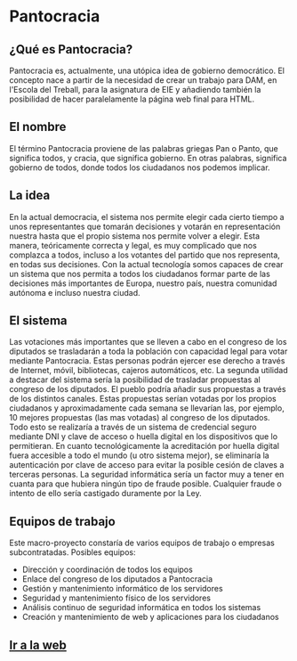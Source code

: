 # Pantocracia

## ¿Qué es Pantocracia?
Pantocracia es, actualmente, una utópica idea de gobierno democrático. El concepto nace a partir de la necesidad de crear un trabajo para DAM, en l'Escola del Treball, para la asignatura de EIE y añadiendo también la posibilidad de hacer paralelamente la página web final para HTML.
## El nombre
El término Pantocracia proviene de las palabras griegas Pan o Panto, que significa todos, y cracia, que significa gobierno. En otras palabras, significa gobierno de todos, donde todos los ciudadanos nos podemos implicar.
## La idea
En la actual democracia, el sistema nos permite elegir cada cierto tiempo a unos representantes que tomarán decisiones y votarán en representación nuestra hasta que el propio sistema nos permite volver a elegir. Esta manera, teóricamente correcta y legal, es muy complicado que nos complazca a todos, incluso a los votantes del partido que nos representa, en todas sus decisiones.
Con la actual tecnología somos capaces de crear un sistema que nos permita a todos los ciudadanos formar parte de las decisiones más importantes de Europa, nuestro país, nuestra comunidad autónoma e incluso nuestra ciudad.
## El sistema
Las votaciones más importantes que se lleven a cabo en el congreso de los diputados se trasladarán a toda la población con capacidad legal para votar mediante Pantocracia. Estas personas podrán ejercer ese derecho a través de Internet, móvil, bibliotecas, cajeros automáticos, etc.
La segunda utilidad a destacar del sistema sería la posibilidad de trasladar propuestas al congreso de los diputados. El pueblo podría añadir sus propuestas a través de los distintos canales. Estas propuestas serían votadas por los propios ciudadanos y aproximadamente cada semana se llevarían las, por ejemplo, 10 mejores propuestas (las mas votadas) al congreso de los diputados.
Todo esto se realizaría a través de un sistema de credencial seguro mediante DNI y clave de acceso o huella digital en los dispositivos que lo permitieran. En cuanto tecnológicamente la acreditación por huella digital fuera accesible a todo el mundo (u otro sistema mejor), se eliminaría la autenticación por clave de acceso para evitar la posible cesión de claves a terceras personas.
La seguridad informática sería un factor muy a tener en cuanta para que hubiera ningún tipo de fraude posible. Cualquier fraude o intento de ello sería castigado duramente por la Ley.
## Equipos de trabajo
Este macro-proyecto constaría de varios equipos de trabajo o empresas subcontratadas. Posibles equipos:

* Dirección y coordinación de todos los equipos
* Enlace del congreso de los diputados a Pantocracia
* Gestión y mantenimiento informático de los servidores
* Seguridad y mantenimiento físico de los servidores
* Análisis continuo de seguridad informática en todos los sistemas
* Creación y mantenimiento de web y aplicaciones para los ciudadanos

## [Ir a la web](http://pantocracia.hol.es)